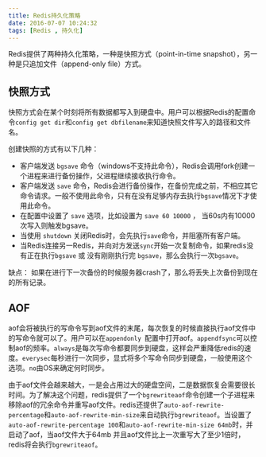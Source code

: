 ```yaml
---
title: Redis持久化策略
date: 2016-07-07 10:24:32
tags: [Redis , 持久化]
---
```

Redis提供了两种持久化策略，一种是快照方式（point-in-time snapshot），另一种是只追加文件（append-only file）方式。

## 快照方式
快照方式会在某个时刻将所有数据都写入到硬盘中。用户可以根据Redis的配置命令`config get dir`和`config get dbfilename`来知道快照文件写入的路径和文件名。

创建快照的方式有以下几种：
- 客户端发送  `bgsave` 命令（windows不支持此命令），Redis会调用fork创建一个进程来进行备份操作，父进程继续接收执行命令。
- 客户端发送  `save` 命令，Redis会进行备份操作，在备份完成之前，不相应其它命令请求。一般不使用此命令，只有在没有足够内存去执行`bgsave`情况下才使用此命令。
- 在配置中设置了 `save` 选项，比如设置为 `save 60 10000` ， 当60s内有10000次写入则触发bgsave。
- 当使用 `shutdown` 关闭Redis时，会先执行`save`命令，并阻塞所有客户端。
- 当Redis连接另一Redis，并向对方发送`sync`开始一次复制命令，如果redis没有正在执行`bgsave` 或 没有刚刚执行完 `bgsave`，那么会执行一次`bgsave`。

缺点：
如果在进行下一次备份的时候服务器crash了，那么将丢失上次备份到现在的所有记录。

## AOF
aof会将被执行的写命令写到aof文件的末尾，每次恢复的时候直接执行aof文件中的写命令就可以了。用户可以在`appendonly `配置中打开aof。`appendfsync`可以控制aof的频率。`always`是每次写命令都要同步到硬盘，这样会严重降低redis的速度。`everysec`每秒进行一次同步，显式将多个写命令同步到硬盘，一般使用这个选项。`no`由OS来确定何时同步。

由于aof文件会越来越大，一是会占用过大的硬盘空间，二是数据恢复会需要很长时间。为了解决这个问题，redis提供了一个`bgrewriteaof`命令创建一个子进程来移除aof的冗余命令并重写aof文件。redis还提供了`auto-aof-rewrite-percentage`和`auto-aof-rewrite-min-size`来自动执行`bgrewriteaof`。当设置了 `auto-aof-rewrite-percentage 100`和`auto-aof-rewrite-min-size 64mb`时，并启动了aof，当aof文件大于64mb 并且aof文件比上一次重写大了至少1倍时，redis将会执行`bgrewriteaof`。
